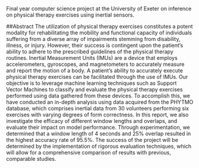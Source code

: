 Final year computer science project at the University of Exeter on inference on physical therapy exercises using inertial sensors.

##Abstract
The utilization of physical therapy exercises constitutes a potent modality for rehabilitating the mobility and functional capacity of individuals suffering from a diverse array of impairments stemming
from disability, illness, or injury. However, their success is contingent upon the patient’s ability to adhere to the prescribed guidelines of the physical therapy routines. Inertial Measurement Units (IMUs)
are a device that employs accelerometers, gyroscopes, and magnetometers to accurately measure and
report the motion of a body. A patient’s ability to accurately execute physical therapy exercises can be
facilitated through the use of IMUs. Our objective is to leverage machine learning techniques such as
Support Vector Machines to classify and evaluate the physical therapy exercises performed using data
gathered from these devices. To accomplish this, we have conducted an in-depth analysis using data
acquired from the PHYTMO database, which comprises inertial data from 30 volunteers performing
six exercises with varying degrees of form correctness. In this report, we also investigate the efficacy
of different window lengths and overlaps, and evaluate their impact on model performance. Through
experimentation, we determined that a window length of 4 seconds and 25% overlap resulted in the
highest accuracy rate of 95.5%. The success of the project will be determined by the implementation
of rigorous evaluation techniques, which will allow for a comprehensive comparison of results with
previous, comparable studies.
